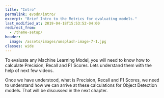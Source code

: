 ```yaml
---
title: "Intro"
permalink: evodn/intro/
excerpt: "Brief Intro to the Metrics for evaluating models."
last_modified_at: 2019-04-18T15:53:52-04:00
redirect_from:
  - /theme-setup/
header:
  image: /assets/images/unsplash-image-7-1.jpg
classes: wide
---
```


To evaluate any Machine Learning Model, you will need to know how to calculate Precision, Recall and F1 Scores.
Lets understand them with the help of next few videos.

Once we have understood, what is Precision, Recall and F1 Scores, we need to understand how we can arrive at these calculations for Object Detection models. That will be discussed in the next chapter.
